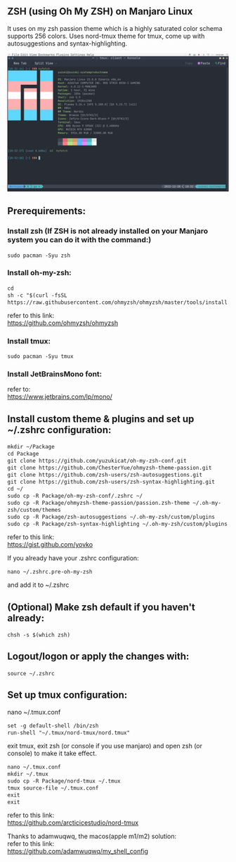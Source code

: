 ## ZSH (using Oh My ZSH) on Manjaro Linux   
It uses on my zsh passion theme which is a highly saturated color schema supports 256 colors. Uses nord-tmux theme for tmux, come up with autosuggestions and syntax-highlighting.   

<p align="center">
  <img src="ohmyzsh_passion_color_schema_nord_tmux.png" width="600"/>
</p>

## Prerequirements:   

### Install zsh (If ZSH is not already installed on your Manjaro system you can do it with the command:)   

```
sudo pacman -Syu zsh
```

### Install oh-my-zsh:   

```
cd
sh -c "$(curl -fsSL https://raw.githubusercontent.com/ohmyzsh/ohmyzsh/master/tools/install.sh)"
```

refer to this link:   
https://github.com/ohmyzsh/ohmyzsh   

### Install tmux:   

```
sudo pacman -Syu tmux
```

### Install JetBrainsMono font:   

refer to:   
https://www.jetbrains.com/lp/mono/   

## Install custom theme & plugins and set up ~/.zshrc configuration:   

```
mkdir ~/Package
cd Package
git clone https://github.com/yuzukicat/oh-my-zsh-conf.git
git clone https://github.com/ChesterYue/ohmyzsh-theme-passion.git
git clone https://github.com/zsh-users/zsh-autosuggestions.git
git clone https://github.com/zsh-users/zsh-syntax-highlighting.git
cd ~/
sudo cp -R Package/oh-my-zsh-conf/.zshrc ~/
sudo cp -R Package/ohmyzsh-theme-passion/passion.zsh-theme ~/.oh-my-zsh/custom/themes
sudo cp -R Package/zsh-autosuggestions ~/.oh-my-zsh/custom/plugins
sudo cp -R Package/zsh-syntax-highlighting ~/.oh-my-zsh/custom/plugins
```

refer to this link:   
https://gist.github.com/yovko   

If you already have your .zshrc configuration:   

```
nano ~/.zshrc.pre-oh-my-zsh
```

and add it to ~/.zshrc   

## (Optional) Make zsh default if you haven't already:   

```
chsh -s $(which zsh)
```

## Logout/logon or apply the changes with:   

```
source ~/.zshrc
```

## Set up tmux configuration:   

nano ~/.tmux.conf   

```
set -g default-shell /bin/zsh
run-shell "~/.tmux/nord-tmux/nord.tmux"
```

exit tmux, exit zsh (or console if you use manjaro) and open zsh (or console) to make it take effect.   

```
nano ~/.tmux.conf
mkdir ~/.tmux
sudo cp -R Package/nord-tmux ~/.tmux
tmux source-file ~/.tmux.conf
exit
exit
```

refer to this link:   
https://github.com/arcticicestudio/nord-tmux   

Thanks to adamwuqwq, the macos(apple m1/m2) solution:   
refer to this link:   
https://github.com/adamwuqwq/my_shell_config   
